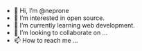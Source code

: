 - 👋 Hi, I’m @neprone
- 👀 I’m interested in open source.
- 🌱 I’m currently learning web development.
- 💞️ I’m looking to collaborate on ...
- 📫 How to reach me ...

<!---
neprone/neprone is a ✨ special ✨ repository because its `README.md` (this file) appears on your GitHub profile.
You can click the Preview link to take a look at your changes.
--->
